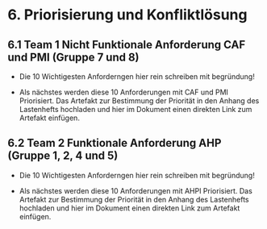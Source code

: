 # 6. Priorisierung und Konfliktlösung

## 6.1 Team 1 Nicht Funktionale Anforderung CAF und PMI (Gruppe 7 und 8)

- Die 10 Wichtigesten Anforderngen hier rein schreiben mit begründung!

- Als nächstes werden diese 10 Anforderungen mit CAF und PMI Priorisiert. Das Artefakt zur Bestimmung der Priorität in den Anhang des Lastenhefts hochladen und hier im Dokument einen direkten Link zum Artefakt einfügen. 

## 6.2 Team 2 Funktionale Anforderung AHP (Gruppe 1, 2, 4 und 5)

- Die 10 Wichtigesten Anforderngen hier rein schreiben mit begründung!

- Als nächstes werden diese 10 Anforderungen mit AHPI Priorisiert. Das Artefakt zur Bestimmung der Priorität in den Anhang des Lastenhefts hochladen und hier im Dokument einen direkten Link zum Artefakt einfügen.
